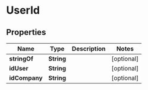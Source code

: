 
# UserId

## Properties
Name | Type | Description | Notes
------------ | ------------- | ------------- | -------------
**stringOf** | **String** |  |  [optional]
**idUser** | **String** |  |  [optional]
**idCompany** | **String** |  |  [optional]



